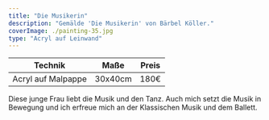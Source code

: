 ```yaml
---
title: "Die Musikerin"
description: "Gemälde 'Die Musikerin' von Bärbel Köller."
coverImage: ./painting-35.jpg
type: "Acryl auf Leinwand"
---
```


| Technik         | Maße    | Preis |
|-----------------|---------|-------|
| Acryl auf Malpappe  | 30x40cm | 180€  |


Diese junge Frau liebt die Musik und den Tanz. Auch mich setzt die Musik in Bewegung und ich erfreue mich an der Klassischen Musik und dem Ballett.
